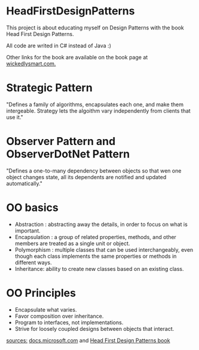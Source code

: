 # HeadFirstDesignPatterns
This project is about educating myself on Design Patterns with the book Head First Design Patterns.

All code are writed in C# instead of Java :)

Other links for the book are available on the book page at <a href="http://www.wickedlysmart.com/head-first-design-patterns/">wickedlysmart.com.</a>

# Strategic Pattern

"Defines a family of algorithms, encapsulates each one, and make them intergeable. Strategy lets the algoithm vary independently from clients that use it."

# Observer Pattern and ObserverDotNet Pattern

"Defines a one-to-many dependency between objects so that wen one object changes state, all its dependents are notified and updated automatically."

# OO basics

<ul>
  <li>Abstraction : abstracting away the details, in order to focus on what is important.</li>  
  <li>Encapsulation : a group of related properties, methods, and other members are treated as a single unit or object.</li>  
  <li>Polymorphism : multiple classes that can be used interchangeably, even though each class implements the same properties or methods in different ways.</li>  
  <li>Inheritance: ability to create new classes based on an existing class.</li>  
</ul>

# OO Principles

<ul>
  <li>Encapsulate what varies.</li>  
  <li>Favor composition over inheritance.</li>  
  <li>Program to interfaces, not implementations.</li>  
  <li>Strive for loosely coupled designs between objects that interact.</li>  
</ul>

<u>sources:</u> <a href="https://docs.microsoft.com/en-us/dotnet/csharp/programming-guide/concepts/object-oriented-programming">docs.microsoft.com</a> and <a href="http://www.wickedlysmart.com/head-first-design-patterns/">Head First Design Patterns book</a>

